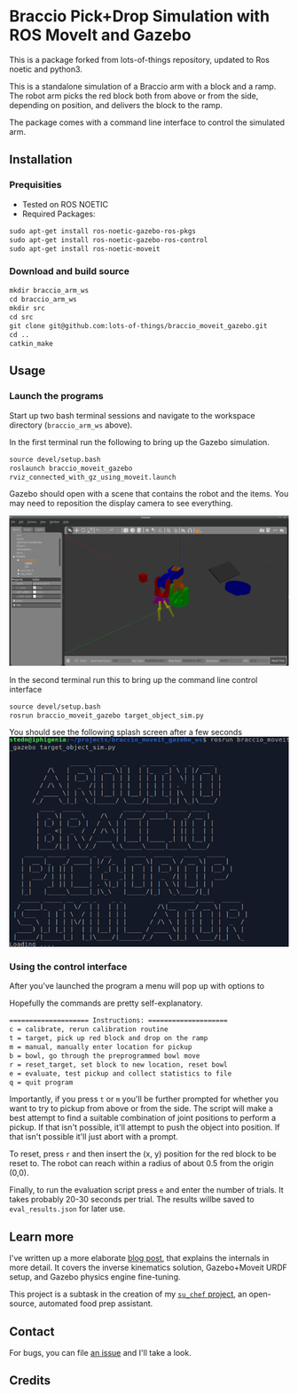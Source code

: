 # Braccio Pick+Drop Simulation with ROS MoveIt and Gazebo
This is a package forked from lots-of-things repository, updated to Ros noetic and python3.

This is a standalone simulation of a Braccio arm with a block and a ramp.  The robot arm picks the red block both from above or from the side, depending on position, and delivers the 
block to the ramp. 

The package comes with a command line interface to control the simulated arm.

## Installation

### Prequisities
*  Tested on ROS NOETIC
*  Required Packages:
```
sudo apt-get install ros-noetic-gazebo-ros-pkgs 
sudo apt-get install ros-noetic-gazebo-ros-control
sudo apt-get install ros-noetic-moveit
```

### Download and build source
```
mkdir braccio_arm_ws
cd braccio_arm_ws
mkdir src
cd src
git clone git@github.com:lots-of-things/braccio_moveit_gazebo.git
cd ..
catkin_make
```

## Usage

### Launch the programs

Start up two bash terminal sessions and navigate to the workspace directory (`braccio_arm_ws` above).

In the first terminal run the following to bring up the Gazebo simulation.
```
source devel/setup.bash
roslaunch braccio_moveit_gazebo rviz_connected_with_gz_using_moveit.launch
```

Gazebo should open with a scene that contains the robot and the items.  You may need to reposition the display camera to see everything.

![Gazebo scene](doc/gazebo_open.png)

In the second terminal run this to bring up the command line control interface
```
source devel/setup.bash
rosrun braccio_moveit_gazebo target_object_sim.py
```

You should see the following splash screen after a few seconds
![Command Line Program Welcome](doc/cmd_line_welcome.png)


### Using the control interface
After you've launched the program a menu will pop up with options to

Hopefully the commands are pretty self-explanatory.
```
==================== Instructions: ====================
c = calibrate, rerun calibration routine
t = target, pick up red block and drop on the ramp
m = manual, manually enter location for pickup
b = bowl, go through the preprogrammed bowl move
r = reset_target, set block to new location, reset bowl
e = evaluate, test pickup and collect statistics to file
q = quit program
```

Importantly, if you press `t` or `m` you'll be further prompted for whether you want to try to pickup from above or from the side.  The script will make a best attempt to find a suitable combination of joint positions to perform a pickup.  If that isn't possible, it'll attempt to push the object into position. If that isn't possible it'll just abort with a prompt.

To reset, press `r` and then insert the (x, y) position for the red block to be reset to.  The robot can reach within a radius of about 0.5 from the origin (0,0).

Finally, to run the evaluation script press `e` and enter the number of trials.  It takes probably 20-30 seconds per trial.  The results willbe saved to `eval_results.json` for later use.

## Learn more

I've written up a more elaborate [blog post](#), that explains the internals in more detail. It covers the inverse kinematics solution, Gazebo+Moveit URDF setup, and Gazebo physics engine fine-tuning.

This project is a subtask in the creation of my [`su_chef` project](https://bonkerfield.org/su_chef/), an open-source, automated food prep assistant.

## Contact

For bugs, you can file [an issue](https://github.com/caesar753/braccio_moveit_gazebo/issues) and I'll take a look.

## Credits
